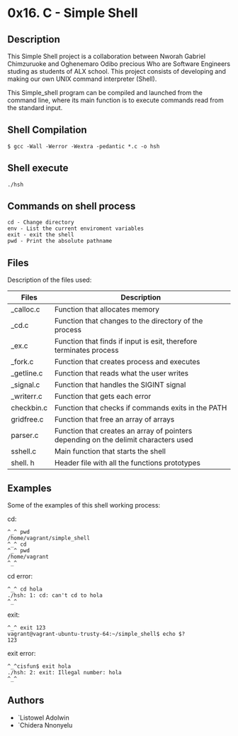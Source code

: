 # 0x16. C - Simple Shell

## Description

This Simple Shell project is a collaboration between Nworah Gabriel Chimzuruoke and Oghenemaro Odibo precious Who are Software Engineers studing as students of ALX school. This project consists of developing and making our own UNIX command interpreter (Shell).

This Simple_shell program can be compiled and launched from the command line, where its main function is to execute commands read from the standard input.

## Shell Compilation
	$ gcc -Wall -Werror -Wextra -pedantic *.c -o hsh
## Shell execute
	./hsh

## Commands on shell process
	cd - Change directory
	env - List the current enviroment variables
	exit - exit the shell
	pwd - Print the absolute pathname

## Files
Description of the files used:

| Files | Description             |
| --------- | ------------------- |
| _calloc.c  | Function that allocates memory |
| _cd.c    | Function that changes to the directory of the process |
| _ex.c    | Function that finds if input is esit, therefore terminates process |
| _fork.c | Function that creates process and executes |
| _getline.c | Function that reads what the user writes |
| _signal.c | Function that handles the SIGINT signal |
| _writerr.c | Function that gets each error |
| checkbin.c | Function that checks if commands exits in the PATH |
| gridfree.c | Function that free an array of arrays |
| parser.c | Function that creates an array of pointers depending on the delimit characters used |
| sshell.c | Main function that starts the shell |
| shell. h | Header file with all the functions prototypes |


## Examples

Some of the examples of this shell working process:

cd:

	^_^ pwd
	/home/vagrant/simple_shell
	^_^ cd
	^_^ pwd
	/home/vagrant
	^_^

cd error:

	^_^ cd hola
	./hsh: 1: cd: can't cd to hola
	^_^

exit:

	^_^ exit 123
	vagrant@vagrant-ubuntu-trusty-64:~/simple_shell$ echo $?
	123

exit error:

	^_^cisfun$ exit hola
	./hsh: 2: exit: Illegal number: hola
	^_^

## Authors
- `Listowel Adolwin
- `Chidera Nnonyelu
